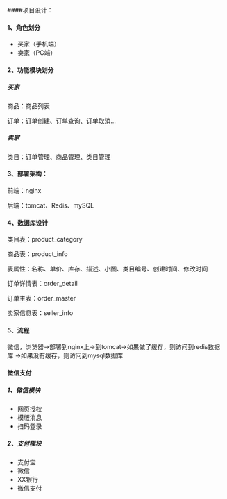 ####项目设计：
#### 1、角色划分
* 买家（手机端）
* 卖家（PC端）
#### 2、功能模块划分
##### 买家
商品：商品列表

订单：订单创建、订单查询、订单取消...

##### 卖家
类目：订单管理、商品管理、类目管理
#### 3、部署架构：
前端：nginx

后端：tomcat、Redis、mySQL
#### 4、数据库设计
类目表：product_category

商品表：product_info

表属性：名称、单价、库存、描述、小图、类目编号、创建时间、修改时间

订单详情表：order_detail

订单主表：order_master

卖家信息表：seller_info

#### 5、流程
微信，浏览器->部署到nginx上->到tomcat->如果做了缓存，则访问到redis数据库
                                  ->如果没有缓存，则访问到mysql数据库
                                  
#### 微信支付
##### 1、微信模块
* 网页授权
* 模版消息
* 扫码登录
##### 2、支付模块                                  
* 支付宝
* 微信
* XX银行
* 微信支付
